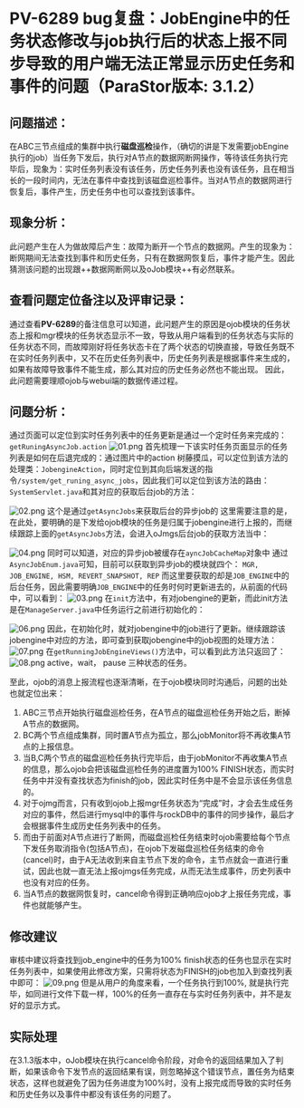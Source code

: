 # PV-6289 bug复盘：JobEngine中的任务状态修改与job执行后的状态上报不同步导致的用户端无法正常显示历史任务和事件的问题（ParaStor版本: 3.1.2）

## 问题描述：
在ABC三节点组成的集群中执行**磁盘巡检**操作，（确切的讲是下发需要jobEngine执行的job）当任务下发后，执行对A节点的数据网断网操作，等待该任务执行完毕后，现象为：实时任务列表没有该任务，历史任务列表也没有该任务，且在相当长的一段时间内，无法在事件中查找到该磁盘巡检事件。当对A节点的数据网进行恢复后，事件产生，历史任务中也可以查找到该事件。

## 现象分析：
此问题产生在人为做故障后产生：故障为断开一个节点的数据网。产生的现象为：断网期间无法查找到事件和历史任务，只有在数据网恢复后，事件才能产生。因此猜测该问题的出现跟++数据网断网以及oJob模块++有必然联系。

## 查看问题定位备注以及评审记录：
通过查看**PV-6289**的备注信息可以知道，此问题产生的原因是ojob模块的任务状态上报和mgr模块的任务状态显示不一致，导致从用户端看到的任务状态与实际的任务状态不同，而故障刚好将任务状态卡在了两个状态的切换直接，导致任务既不在实时任务列表中，又不在历史任务列表中，历史任务列表是根据事件来生成的，如果有故障导致事件不能生成，那么其对应的历史任务必然也不能出现。
因此，此问题需要理顺ojob与webui端的数据传递过程。

## 问题分析：
通过页面可以定位到实时任务列表中的任务更新是通过一个定时任务来完成的：
`getRuningAsyncJob.action`
![01.png](0)
首先梳理一下该实时任务页面显示的任务列表是如何在后退完成的：通过图片中的action
树藤摸瓜，可以定位到该方法的处理类：`JobengineAction`，同时定位到其向后端发送的指令`/system/get_runing_async_jobs`，因此我们可以定位到该方法的路由：`SystemServlet.java`和其对应的获取后台job的方法：

![02.png](1)
这个是通过`getAsyncJobs`来获取后台的异步job的
这里需要注意的是，在此处，要明确的是下发给ojob模块的任务是归属于jobengine进行上报的，而继续跟踪上面的`getAsyncJobs`方法，会进入oJmgs后台job的获取方法当中：

![04.png](2)
同时可以知道，对应的异步job被缓存在`ayncJobCacheMap`对象中
通过`AsyncJobEnum.java`可知，目前可以获取到异步job的模块就四个：
`MGR, JOB_ENGINE, HSM, REVERT_SNAPSHOT, REP`
而这里要获取的却是`JOB_ENGINE`中的后台任务，因此需要明确`JOB_ENGINE`中的任务时何时更新进去的，从前面的代码中，可以看到：
![03.png](3)
在`init`方法中，有对jobengine的更新，而此init方法是在`ManageServer.java`中任务运行之前进行初始化的：

![06.png](4)
因此，在初始化时，就对jobengine中的job进行了更新。继续跟踪该jobengine中对应的方法，即可查到获取jobengine中的job视图的处理方法：
![07.png](5)
在`getRunningJobEngineViews()`方法中，可以看到此方法只返回了：
![08.png](6)
active，wait， pause 三种状态的任务。

至此，ojob的消息上报流程也逐渐清晰，在于ojob模块同时沟通后，问题的出处也就定位出来：

1. ABC三节点开始执行磁盘巡检任务，在A节点的磁盘巡检任务开始之后，断掉A节点的数据网。
2. BC两个节点组成集群，同时置A节点为孤立，那么jobMonitor将不再收集A节点的上报信息。
3. 当B,C两个节点的磁盘巡检任务执行完毕后，由于jobMonitor不再收集A节点的信息，那么ojob会把该磁盘巡检任务的进度置为100% FINISH状态，而实时任务中并没有查找状态为finish的job，因此实时任务中是不会显示该任务信息的。
4. 对于ojmg而言，只有收到ojob上报mgr任务状态为“完成”时，才会去生成任务对应的事件，然后进行mysql中的事件与rockDB中的事件的同步操作，最后才会根据事件生成历史任务列表中的任务。
5. 而由于前面对A节点进行了断网，而磁盘巡检任务结束时ojob需要给每个节点下发任务取消指令(包括A节点)，在ojob下发磁盘巡检任务结束的命令(cancel)时，由于A无法收到来自主节点下发的命令，主节点就会一直进行重试，因此也就一直无法上报ojmgs任务完成，从而无法生成事件，历史列表中也没有对应的任务。
6. 当A节点的数据网恢复时，cancel命令得到正确响应ojob才上报任务完成，事件也就能够产生。

## 修改建议
审核中建议将查找到job_engine中的任务为100% finish状态的任务也显示在实时任务列表中，如果使用此修改方案，只需将状态为FINISH的job也加入到查找列表中即可：
![09.png](7)
但是从用户的角度来看，一个任务执行到100%, 就是执行完毕，如同进行文件下载一样，100%的任务一直存在与实时任务列表中，并不是友好的显示方式。

## 实际处理
在3.1.3版本中，oJob模块在执行cancel命令阶段，对命令的返回结果加入了判断，如果该命令下发节点的返回结果有误，则忽略掉这个错误节点，置任务为结束状态，这样也就避免了因为任务进度为100%时，没有上报完成而导致的实时任务和历史任务以及事件中都没有该任务的问题了。